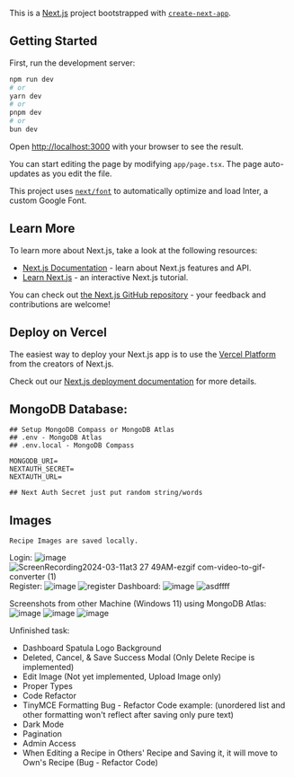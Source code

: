 This is a [Next.js](https://nextjs.org/) project bootstrapped with [`create-next-app`](https://github.com/vercel/next.js/tree/canary/packages/create-next-app).

## Getting Started

First, run the development server:

```bash
npm run dev
# or
yarn dev
# or
pnpm dev
# or
bun dev
```

Open [http://localhost:3000](http://localhost:3000) with your browser to see the result.

You can start editing the page by modifying `app/page.tsx`. The page auto-updates as you edit the file.

This project uses [`next/font`](https://nextjs.org/docs/basic-features/font-optimization) to automatically optimize and load Inter, a custom Google Font.

## Learn More

To learn more about Next.js, take a look at the following resources:

- [Next.js Documentation](https://nextjs.org/docs) - learn about Next.js features and API.
- [Learn Next.js](https://nextjs.org/learn) - an interactive Next.js tutorial.

You can check out [the Next.js GitHub repository](https://github.com/vercel/next.js/) - your feedback and contributions are welcome!

## Deploy on Vercel

The easiest way to deploy your Next.js app is to use the [Vercel Platform](https://vercel.com/new?utm_medium=default-template&filter=next.js&utm_source=create-next-app&utm_campaign=create-next-app-readme) from the creators of Next.js.

Check out our [Next.js deployment documentation](https://nextjs.org/docs/deployment) for more details.

## MongoDB Database: 
```
## Setup MongoDB Compass or MongoDB Atlas
## .env - MongoDB Atlas
## .env.local - MongoDB Compass

MONGODB_URI=
NEXTAUTH_SECRET=
NEXTAUTH_URL=

## Next Auth Secret just put random string/words
```

## Images
```
Recipe Images are saved locally.
```

Login: 
![image](https://github.com/takertakeru/webapp-cooky/assets/47181867/cf2b6f42-0408-4172-9357-06bb3bc0e5e9)
![ScreenRecording2024-03-11at3 27 49AM-ezgif com-video-to-gif-converter (1)](https://github.com/takertakeru/webapp-cooky/assets/47181867/5b4e8b9b-83f6-4c18-ab59-0923eba19bd2)
Register:
![image](https://github.com/takertakeru/webapp-cooky/assets/47181867/9414e39b-3413-45b7-90a2-8947ddd36630)
![register](https://github.com/takertakeru/webapp-cooky/assets/47181867/d711c6c2-adda-414f-aa1c-209d900d53b5)
Dashboard:
![image](https://github.com/takertakeru/webapp-cooky/assets/47181867/d87f6230-fc1b-4e57-b8c2-8fcff597201b)
![asdffff](https://github.com/takertakeru/webapp-cooky/assets/47181867/66b342e9-539a-47f4-a7f9-3b834d5eaffe)




Screenshots from other Machine (Windows 11) using MongoDB Atlas:
![image](https://github.com/takertakeru/webapp-cooky/assets/47181867/26a10406-a213-42fa-8ef9-d8e68a87c62b)
![image](https://github.com/takertakeru/webapp-cooky/assets/47181867/cf64bc95-3798-4da4-bc3a-63844ffc3cc7)
![image](https://github.com/takertakeru/webapp-cooky/assets/47181867/97ffe9b9-b87f-45ff-aca0-0906da040163)

Unfinished task:

- Dashboard Spatula Logo Background
- Deleted, Cancel, & Save Success Modal (Only Delete Recipe is implemented)
- Edit Image (Not yet implemented, Upload Image only)
- Proper Types
- Code Refactor
- TinyMCE Formatting Bug - Refactor Code example: (unordered list and other formatting won't reflect after saving only pure text)
- Dark Mode
- Pagination
- Admin Access
- When Editing a Recipe in Others' Recipe and Saving it, it will move to Own's Recipe (Bug - Refactor Code) 










